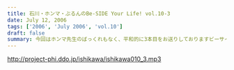 ```yaml
---
title: 石川・ホンマ・ぶるんのBe-SIDE Your Life! vol.10-3
date: July 12, 2006
tags: ['2006', 'July 2006', 'vol.10']
draft: false
summary: 今回はホンマ先生のばっくれもなく、平和的に3本目をお送りしておりますビーサイ。各地で、あの「襲撃作戦」が決行されている模様であり、各地の構成員からのルポが大量に届いている・・・なんと内部者からの貴重なご意見も頂き、職業・年齢を問わず聴いてくれているリスナーに感謝感激雨嵐！（でも、人道的にいきましょうね〜〜.）NAMAE
---
```


http://project-phi.ddo.jp/ishikawa/ishikawa010_3.mp3